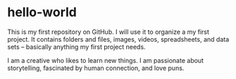# hello-world
This is my first repository on GitHub. I will use it to organize a my first project. It contains folders and files, images, videos, spreadsheets, and data sets – basically anything my first project needs. 

I am a creative who likes to learn new things. I am passionate about storytelling, fascinated by human connection, and love puns.
